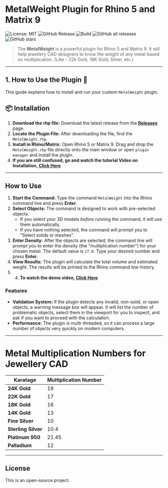 # MetalWeight Plugin for Rhino 5 and Matrix 9

![License: MIT](https://img.shields.io/badge/License-MIT-02c24f.svg)
![GitHub Release](https://img.shields.io/github/v/release/SkTamim/metal-weight-plugin?color=0f6afc)
![Build](https://img.shields.io/badge/build-Passing-02b82f)
![GitHub all releases](https://img.shields.io/github/downloads/SkTamim/metal-weight-plugin/total?color=c80afc)
![GitHub stars](https://img.shields.io/github/stars/SkTamim/metal-weight-plugin?style=social&color=yellow)





 > The **MetalWeight** is a powerful plugin for Rhino 5 and Matrix 9. It will help jewellery CAD designers to know the weight of any metal based on multiplication. (Like - 22k Gold, 18K Gold, Silver, etc.)

---

## 1. How to Use the Plugin 🚀

This guide explains how to install and run your custom `MetalWeight` plugin.

## 📦 Installation
1.  **Download the rhp file:** Download the latest release from the **[Releases](https://github.com/SkTamim/metal-weight-plugin/releases)** page.
2.  **Locate the Plugin File:** After downloading the file, find the `MetalWeight.rhp`.
3.  **Install in Rhino/Matrix:** Open Rhino 5 or Matrix 9. Drag and drop the `MetalWeight.rhp` file directly onto the main window or open `plugin manager` and install the plugin.
4.  **If you are still confused, go and watch the tutorial Video on Installation, [Click Here]()**

---

## How to Use

1.  **Start the Command:** Type the command `MetalWeight` into the Rhino command line and press **Enter**.
2.  **Select Objects:** The command is designed to work with pre-selected objects.
    * If you select your 3D models *before* running the command, it will use them automatically.
    * If you have nothing selected, the command will prompt you to "Select solids or meshes".
3.  **Enter Density:** After the objects are selected, the command line will prompt you to enter the density (the "multiplication number") for your chosen metal. The default value is `17.0`. Type your desired number and press **Enter**.
4.  **View Results:** The plugin will calculate the total volume and estimated weight. The results will be printed to the Rhino command line history.
5.  4.  **To watch the demo video, [Click Here]()**

### Features

* **Validation System:** If the plugin detects any invalid, non-solid, or open objects, a warning message box will appear. It will list the number of problematic objects, select them in the viewport for you to inspect, and ask if you want to proceed with the calculation.
* **Performance:** The plugin is multi-threaded, so it can process a large number of objects very quickly on modern computers.

---

# Metal Multiplication Numbers for Jewellery CAD

| Karatage            | Multiplication Number | 
|---------------------|-----------------------|
| **24K Gold**        | 19                    | 
| **22K Gold**        | 17                    |
| **18K Gold**        | 16                    |
| **14K Gold**        | 13                    |
| **Fine Silver**     | 10                    | 
| **Sterling Silver** | 10.4                  |
| **Platinum 950**    | 21.45                 |
| **Palladium**       | 12                    |
 
---

## License

This is an open-source project.
